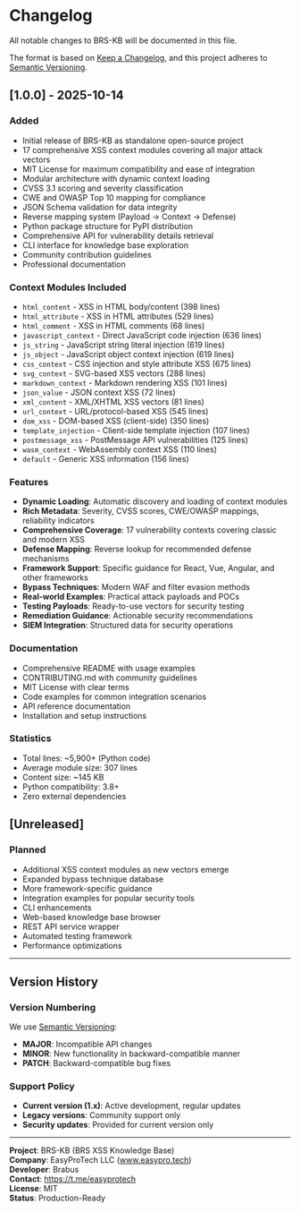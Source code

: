 # Changelog

All notable changes to BRS-KB will be documented in this file.

The format is based on [Keep a Changelog](https://keepachangelog.com/en/1.0.0/),
and this project adheres to [Semantic Versioning](https://semver.org/spec/v2.0.0.html).

## [1.0.0] - 2025-10-14

### Added
- Initial release of BRS-KB as standalone open-source project
- 17 comprehensive XSS context modules covering all major attack vectors
- MIT License for maximum compatibility and ease of integration
- Modular architecture with dynamic context loading
- CVSS 3.1 scoring and severity classification
- CWE and OWASP Top 10 mapping for compliance
- JSON Schema validation for data integrity
- Reverse mapping system (Payload → Context → Defense)
- Python package structure for PyPI distribution
- Comprehensive API for vulnerability details retrieval
- CLI interface for knowledge base exploration
- Community contribution guidelines
- Professional documentation

### Context Modules Included
- `html_content` - XSS in HTML body/content (398 lines)
- `html_attribute` - XSS in HTML attributes (529 lines)
- `html_comment` - XSS in HTML comments (68 lines)
- `javascript_context` - Direct JavaScript code injection (636 lines)
- `js_string` - JavaScript string literal injection (619 lines)
- `js_object` - JavaScript object context injection (619 lines)
- `css_context` - CSS injection and style attribute XSS (675 lines)
- `svg_context` - SVG-based XSS vectors (288 lines)
- `markdown_context` - Markdown rendering XSS (101 lines)
- `json_value` - JSON context XSS (72 lines)
- `xml_content` - XML/XHTML XSS vectors (81 lines)
- `url_context` - URL/protocol-based XSS (545 lines)
- `dom_xss` - DOM-based XSS (client-side) (350 lines)
- `template_injection` - Client-side template injection (107 lines)
- `postmessage_xss` - PostMessage API vulnerabilities (125 lines)
- `wasm_context` - WebAssembly context XSS (110 lines)
- `default` - Generic XSS information (156 lines)

### Features
- **Dynamic Loading**: Automatic discovery and loading of context modules
- **Rich Metadata**: Severity, CVSS scores, CWE/OWASP mappings, reliability indicators
- **Comprehensive Coverage**: 17 vulnerability contexts covering classic and modern XSS
- **Defense Mapping**: Reverse lookup for recommended defense mechanisms
- **Framework Support**: Specific guidance for React, Vue, Angular, and other frameworks
- **Bypass Techniques**: Modern WAF and filter evasion methods
- **Real-world Examples**: Practical attack payloads and POCs
- **Testing Payloads**: Ready-to-use vectors for security testing
- **Remediation Guidance**: Actionable security recommendations
- **SIEM Integration**: Structured data for security operations

### Documentation
- Comprehensive README with usage examples
- CONTRIBUTING.md with community guidelines
- MIT License with clear terms
- Code examples for common integration scenarios
- API reference documentation
- Installation and setup instructions

### Statistics
- Total lines: ~5,900+ (Python code)
- Average module size: 307 lines
- Content size: ~145 KB
- Python compatibility: 3.8+
- Zero external dependencies

## [Unreleased]

### Planned
- Additional XSS context modules as new vectors emerge
- Expanded bypass technique database
- More framework-specific guidance
- Integration examples for popular security tools
- CLI enhancements
- Web-based knowledge base browser
- REST API service wrapper
- Automated testing framework
- Performance optimizations

---

## Version History

### Version Numbering

We use [Semantic Versioning](https://semver.org/):
- **MAJOR**: Incompatible API changes
- **MINOR**: New functionality in backward-compatible manner
- **PATCH**: Backward-compatible bug fixes

### Support Policy

- **Current version (1.x)**: Active development, regular updates
- **Legacy versions**: Community support only
- **Security updates**: Provided for current version only

---

**Project**: BRS-KB (BRS XSS Knowledge Base)  
**Company**: EasyProTech LLC (www.easypro.tech)  
**Developer**: Brabus  
**Contact**: https://t.me/easyprotech  
**License**: MIT  
**Status**: Production-Ready

